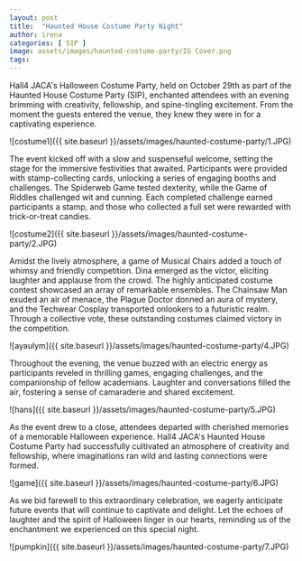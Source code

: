 ```yaml
---
layout: post
title:  "Haunted House Costume Party Night"
author: irena
categories: [ SIP ]
image: assets/images/haunted-costume-party/IG Cover.png
tags:
---
```

Hall4 JACA's Halloween Costume Party, held on October 29th as part of the Haunted House Costume Party (SIP), enchanted attendees with an evening brimming with creativity, fellowship, and spine-tingling excitement. From the moment the guests entered the venue, they knew they were in for a captivating experience.

![costume1]({{ site.baseurl }}/assets/images/haunted-costume-party/1.JPG)


The event kicked off with a slow and suspenseful welcome, setting the stage for the immersive festivities that awaited. Participants were provided with stamp-collecting cards, unlocking a series of engaging booths and challenges. The Spiderweb Game tested dexterity, while the Game of Riddles challenged wit and cunning. Each completed challenge earned participants a stamp, and those who collected a full set were rewarded with trick-or-treat candies.

![costume2]({{ site.baseurl }}/assets/images/haunted-costume-party/2.JPG)


Amidst the lively atmosphere, a game of Musical Chairs added a touch of whimsy and friendly competition. Dina emerged as the victor, eliciting laughter and applause from the crowd.
The highly anticipated costume contest showcased an array of remarkable ensembles. The Chainsaw Man exuded an air of menace, the Plague Doctor donned an aura of mystery, and the Techwear Cosplay transported onlookers to a futuristic realm. Through a collective vote, these outstanding costumes claimed victory in the competition.

![ayaulym]({{ site.baseurl }}/assets/images/haunted-costume-party/4.JPG)


Throughout the evening, the venue buzzed with an electric energy as participants reveled in thrilling games, engaging challenges, and the companionship of fellow academians. Laughter and conversations filled the air, fostering a sense of camaraderie and shared excitement.

![hans]({{ site.baseurl }}/assets/images/haunted-costume-party/5.JPG)


As the event drew to a close, attendees departed with cherished memories of a memorable Halloween experience. Hall4 JACA's Haunted House Costume Party had successfully cultivated an atmosphere of creativity and fellowship, where imaginations ran wild and lasting connections were formed.

![game]({{ site.baseurl }}/assets/images/haunted-costume-party/6.JPG)


As we bid farewell to this extraordinary celebration, we eagerly anticipate future events that will continue to captivate and delight. Let the echoes of laughter and the spirit of Halloween linger in our hearts, reminding us of the enchantment we experienced on this special night.

![pumpkin]({{ site.baseurl }}/assets/images/haunted-costume-party/7.JPG)

